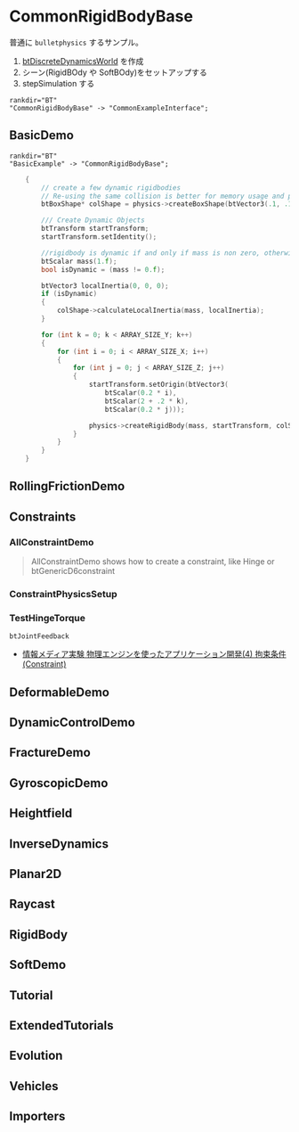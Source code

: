 # CommonRigidBodyBase

普通に `bulletphysics` するサンプル。


1. [btDiscreteDynamicsWorld](https://pybullet.org/Bullet/BulletFull/classbtDiscreteDynamicsWorld.html) を作成
1. シーン(RigidBOdy や SoftBOdy)をセットアップする
1. stepSimulation する


```{digraph} CommonRigidBodyBase
rankdir="BT"
"CommonRigidBodyBase" -> "CommonExampleInterface";
```

## BasicDemo

```{digraph} BasicExample
rankdir="BT"
"BasicExample" -> "CommonRigidBodyBase";
```

```c++
	{
		// create a few dynamic rigidbodies
		// Re-using the same collision is better for memory usage and performance
		btBoxShape* colShape = physics->createBoxShape(btVector3(.1, .1, .1));

		/// Create Dynamic Objects
		btTransform startTransform;
		startTransform.setIdentity();

		//rigidbody is dynamic if and only if mass is non zero, otherwise static
		btScalar mass(1.f);
		bool isDynamic = (mass != 0.f);

		btVector3 localInertia(0, 0, 0);
		if (isDynamic)
		{
			colShape->calculateLocalInertia(mass, localInertia);
		}

		for (int k = 0; k < ARRAY_SIZE_Y; k++)
		{
			for (int i = 0; i < ARRAY_SIZE_X; i++)
			{
				for (int j = 0; j < ARRAY_SIZE_Z; j++)
				{
					startTransform.setOrigin(btVector3(
						btScalar(0.2 * i),
						btScalar(2 + .2 * k),
						btScalar(0.2 * j)));

					physics->createRigidBody(mass, startTransform, colShape);
				}
			}
		}
	}
```

##  RollingFrictionDemo

##  Constraints

### AllConstraintDemo

> AllConstraintDemo shows how to create a constraint, like Hinge or btGenericD6constraint

### ConstraintPhysicsSetup

### TestHingeTorque

`btJointFeedback`

* [情報メディア実験 物理エンジンを使ったアプリケーション開発(4) 拘束条件(Constraint)](http://www.slis.tsukuba.ac.jp/~fujisawa.makoto.fu/lecture/iml/text/4_constraint.html)

##  DeformableDemo
##  DynamicControlDemo
##  FractureDemo
##  GyroscopicDemo
##  Heightfield
##  InverseDynamics
##  Planar2D
##  Raycast
##  RigidBody
##  SoftDemo
##  Tutorial
##  ExtendedTutorials
##  Evolution
##  Vehicles
##  Importers
